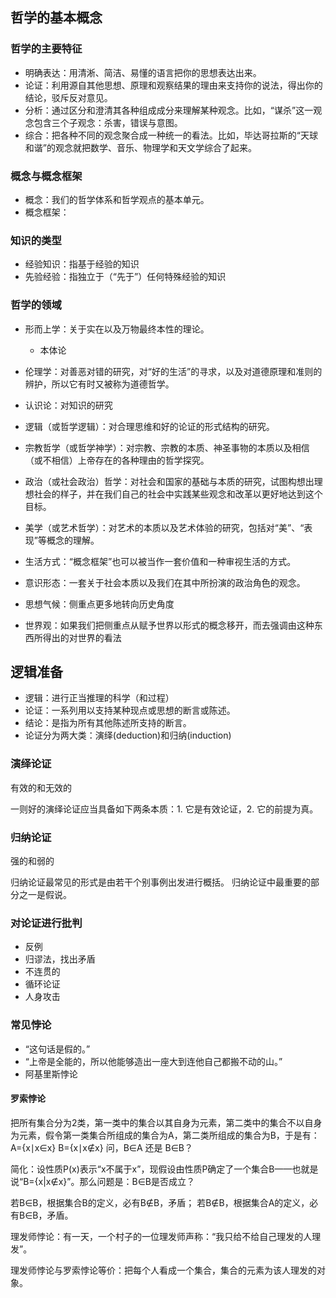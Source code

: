 ## 哲学的基本概念
### 哲学的主要特征

- 明确表达：用清淅、简洁、易懂的语言把你的思想表达出来。
- 论证：利用源自其他思想、原理和观察结果的理由来支持你的说法，得出你的结论，驳斥反对意见。
- 分析：通过区分和澄清其各种组成成分来理解某种观念。比如，“谋杀”这一观念包含三个子观念：杀害，错误与意图。
- 综合：把各种不同的观念聚合成一种统一的看法。比如，毕达哥拉斯的“天球和谐”的观念就把数学、音乐、物理学和天文学综合了起来。

### 概念与概念框架

- 概念：我们的哲学体系和哲学观点的基本单元。
- 概念框架：

### 知识的类型

- 经验知识：指基于经验的知识
- 先验经验：指独立于（“先于”）任何特殊经验的知识

### 哲学的领域

- 形而上学：关于实在以及万物最终本性的理论。
    - 本体论
- 伦理学：对善恶对错的研究，对“好的生活”的寻求，以及对道德原理和准则的辨护，所以它有时又被称为道德哲学。
- 认识论：对知识的研究
- 逻辑（或哲学逻辑）：对合理思维和好的论证的形式结构的研究。
- 宗教哲学（或哲学神学）：对宗教、宗教的本质、神圣事物的本质以及相信（或不相信）上帝存在的各种理由的哲学探究。
- 政治（或社会政治）哲学：对社会和国家的基础与本质的研究，试图构想出理想社会的样子，并在我们自己的社会中实践某些观念和改革以更好地达到这个目标。
- 美学（或艺术哲学）：对艺术的本质以及艺术体验的研究，包括对“美”、“表现”等概念的理解。

- 生活方式：“概念框架”也可以被当作一套价值和一种审视生活的方式。
- 意识形态：一套关于社会本质以及我们在其中所扮演的政治角色的观念。
- 思想气候：侧重点更多地转向历史角度
- 世界观：如果我们把侧重点从赋予世界以形式的概念移开，而去强调由这种东西所得出的对世界的看法

## 逻辑准备
- 逻辑：进行正当推理的科学（和过程）
- 论证：一系列用以支持某种现点或思想的断言或陈述。
- 结论：是指为所有其他陈述所支持的断言。
- 论证分为两大类：演绎(deduction)和归纳(induction)

### 演绎论证
有效的和无效的

一则好的演绎论证应当具备如下两条本质：1. 它是有效论证，2. 它的前提为真。

### 归纳论证
强的和弱的

归纳论证最常见的形式是由若干个别事例出发进行概括。
归纳论证中最重要的部分之一是假说。

### 对论证进行批判

- 反例
- 归谬法，找出矛盾
- 不连贯的
- 循环论证
- 人身攻击

### 常见悖论

- “这句话是假的。”
- “上帝是全能的，所以他能够造出一座大到连他自己都搬不动的山。”
- 阿基里斯悖论

#### 罗索悖论

把所有集合分为2类，第一类中的集合以其自身为元素，第二类中的集合不以自身为元素，假令第一类集合所组成的集合为A，第二类所组成的集合为B，于是有：
    A={x∣x∈x}
    B={x∣x∉x}
问，B∈A 还是 B∈B？

简化：设性质P(x)表示“x不属于x”，现假设由性质P确定了一个集合B——也就是说“B={x|x∉x}”。那么问题是：B∈B是否成立？

若B∈B，根据集合B的定义，必有B∉B，矛盾；
若B∉B，根据集合A的定义，必有B∈B，矛盾。

理发师悖论：有一天，一个村子的一位理发师声称：“我只给不给自己理发的人理发”。

理发师悖论与罗索悖论等价：把每个人看成一个集合，集合的元素为该人理发的对象。

<!--

## 生活的意义

我的生活的意义

- 尽可能的探索真理，了解这个宇宙是怎样运转的，为人类做一些贡献，证明我来过这个世界
- 把意识传授给机器，用机器达到永生，人工智能
- 在历史中的一种存在，作为生命的意义
- 实现物质理想

5 一种游戏：RPG游戏啊，一种态度吧，好玩
x 一个故事：面太窄，先有意义再有故事，不能把故事当作意义
x 一个悲剧：片面
x 一个喜剧：片面
5 一种使命：解决人类的终极问题
3 艺　　术：太感性了，好好塑造自己的人生
2 一次冒险：个人不喜欢冒险，喜欢稳定的生活
x 一种疾病：什么是健康
3 欲　　望：太物质了。。或者说欲望就是你想活成的意义吧。使命：人类的欲望？
x 涅　　槃：没欲望也不行，不能走极端。有欲望才是宇宙常态
x 利他主义：我比较自私
x 荣　　誉：只是生活的一部分而已
x 受　　苦
x 一次投资：只是生活的一部分而已
x 各种关系：只是生活的一部分而已

------

-->

<!--
我暂时觉得，生活的意义就是欲望。人类作为大自然的一部分，从无到有，有的那一刻开始，就已经被欲望驱动开始了。人类作为一个整体的欲望，理想，大同世界，共产主义？

宇宙大爆炸
夸克
核子
原子
分子
有机小分子
有机大分子
原始生物
有核细胞
鱼类
两栖
爬行
哺乳
人类
原始社会
奴隶社会
封建社会
资本主义
社会主义
进步的趋势，熵增
-->

<!--
## 上帝

哲学，本体论论证：
1.我们只能把上帝设想成一个无限的和最完美的东西。
2.一个具有除“存在”以外的所有完美性（公正、全能、全知等）的东西不能算是“最完美的”。
3.因此，最完美的东西必然存在。

-->
